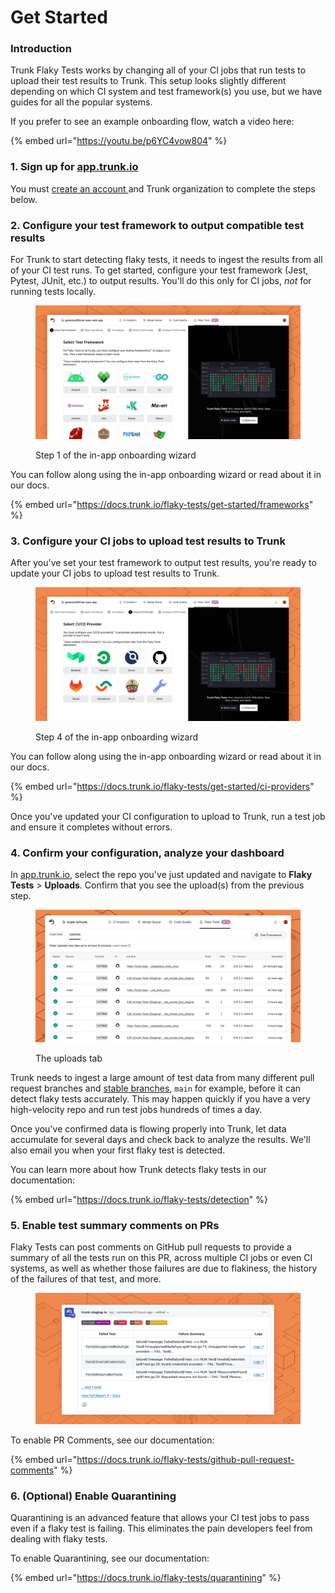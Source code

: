 # Get Started

### Introduction

Trunk Flaky Tests works by changing all of your CI jobs that run tests to upload their test results to Trunk. This setup looks slightly different depending on which CI system and test framework(s) you use, but we have guides for all the popular systems.

If you prefer to see an example onboarding flow, watch a video here:

{% embed url="https://youtu.be/p6YC4vow804" %}

### 1. Sign up for [app.trunk.io](https://app.trunk.io/login/?intent=flaky+tests)

You must [create an account ](https://app.trunk.io/login?intent=flaky%20tests)and Trunk organization to complete the steps below.

### 2. Configure your test framework to output compatible test results

For Trunk to start detecting flaky tests, it needs to ingest the results from all of your CI test runs. To get started, configure your test framework (Jest, Pytest, JUnit, etc.) to output results. You'll do this only for CI jobs, _not_ for running tests locally.

<figure><picture><source srcset="../../.gitbook/assets/add-test-framework-step-1-dark.png" media="(prefers-color-scheme: dark)"><img src="../../.gitbook/assets/add-test-framework-step-1-light.png" alt=""></picture><figcaption><p>Step 1 of the in-app onboarding wizard</p></figcaption></figure>

You can follow along using the in-app onboarding wizard or read about it in our docs.

{% embed url="https://docs.trunk.io/flaky-tests/get-started/frameworks" %}

### 3. Configure your CI jobs to upload test results to Trunk

After you've set your test framework to output test results, you're ready to update your CI jobs to upload test results to Trunk.

<figure><picture><source srcset="../../.gitbook/assets/add-test-framework-step-4-dark.png" media="(prefers-color-scheme: dark)"><img src="../../.gitbook/assets/add-test-framework-step-4-light.png" alt=""></picture><figcaption><p>Step 4 of the in-app onboarding wizard</p></figcaption></figure>

You can follow along using the in-app onboarding wizard or read about it in our docs.

{% embed url="https://docs.trunk.io/flaky-tests/get-started/ci-providers" %}

Once you've updated your CI configuration to upload to Trunk, run a test job and ensure it completes without errors.

### 4. Confirm your configuration, analyze your dashboard

In [app.trunk.io](https://app.trunk.io/login/?intent=flaky+tests), select the repo you've just updated and navigate to **Flaky Tests** > **Uploads**. Confirm that you see the upload(s) from the previous step.

<figure><picture><source srcset="../../.gitbook/assets/uploads-dark.png" media="(prefers-color-scheme: dark)"><img src="../../.gitbook/assets/uploads-light.png" alt=""></picture><figcaption><p>The uploads tab</p></figcaption></figure>

Trunk needs to ingest a large amount of test data from many different pull request branches and [stable branches](../detection.md#stable-branches), `main` for example, before it can detect flaky tests accurately. This may happen quickly if you have a very high-velocity repo and run test jobs hundreds of times a day.

Once you've confirmed data is flowing properly into Trunk, let data accumulate for several days and check back to analyze the results. We'll also email you when your first flaky test is detected.

You can learn more about how Trunk detects flaky tests in our documentation:

{% embed url="https://docs.trunk.io/flaky-tests/detection" %}

### 5. Enable test summary comments on PRs

Flaky Tests can post comments on GitHub pull requests to provide a summary of all the tests run on this PR, across multiple CI jobs or even CI systems, as well as whether those failures are due to flakiness, the history of the failures of that test, and more.

<figure><picture><source srcset="../../.gitbook/assets/github-comment-dark.png" media="(prefers-color-scheme: dark)"><img src="../../.gitbook/assets/github-comment-light.png" alt=""></picture><figcaption></figcaption></figure>



To enable PR Comments, see our documentation:

{% embed url="https://docs.trunk.io/flaky-tests/github-pull-request-comments" %}

### 6. (Optional) Enable Quarantining

Quarantining is an advanced feature that allows your CI test jobs to pass even if a flaky test is failing. This eliminates the pain developers feel from dealing with flaky tests.

To enable Quarantining, see our documentation:

{% embed url="https://docs.trunk.io/flaky-tests/quarantining" %}
